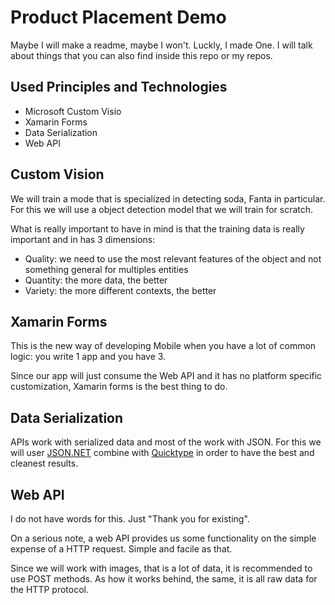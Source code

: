 # Product Placement Demo
Maybe I will make a readme, maybe I won't. Luckly, I made One. I will talk about things that you can also find inside this repo or my repos.

## Used Principles and Technologies

 - Microsoft Custom Visio
 - Xamarin Forms
 - Data Serialization
 - Web API


## Custom Vision
We will train a mode that is specialized in detecting soda, Fanta in particular. For this we will use a object detection model that we will train for scratch.

What is really important to have in mind is that the training data is really important and in has 3 dimensions:

 - Quality: we need to use the most relevant features of the object and not something general for multiples entities
 - Quantity: the more data, the better
 - Variety:  the more different contexts, the better

## Xamarin Forms
This is the new way of developing Mobile when you have a lot of common logic: you write 1 app and you have 3.

Since our app will just consume the Web API and it has no platform specific customization, Xamarin forms is the best thing to do.


## Data Serialization
APIs work with serialized data and most of the work with JSON. For this we will user [JSON.NET](https://www.newtonsoft.com/json) combine with [Quicktype](https://quicktype.io/) in order to have the best and cleanest results.

## Web API
I do not have words for this. Just "Thank you for existing".

On a serious note, a web API provides us some functionality on the simple expense of a HTTP request. Simple and facile as that.

Since we will work with images, that is a lot of data, it is recommended to use POST methods. As how it works behind, the same, it is all raw data for the HTTP protocol.
